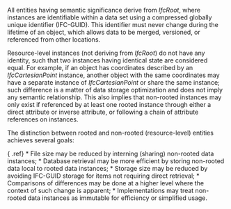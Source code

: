 All entities having semantic significance derive from _IfcRoot_, where instances are identifiable within a data set using a compressed globally unique identifier (IFC-GUID). This identifier must never change during the lifetime of an object, which allows data to be merged, versioned, or referenced from other locations.

Resource-level instances (not deriving from _IfcRoot_) do not have any identity, such that two instances having identical state are considered equal. For example, if an object has coordinates described by an _IfcCartesianPoint_ instance, another object with the same coordinates may have a separate instance of _IfcCartesianPoint_ or share the same instance; such difference is a matter of data storage optimization and does not imply any semantic relationship. This also implies that non-rooted instances may only exist if referenced by at least one rooted instance through either a direct attribute or inverse attribute, or following a chain of attribute references on instances.

The distinction between rooted and non-rooted (resource-level) entities achieves several goals:

{ .ref}
\* File size may be reduced by interning (sharing) non-rooted data instances; 
\* Database retrieval may be more efficient by storing non-rooted data local to rooted data instances; 
\* Storage size may be reduced by avoiding IFC-GUID storage for items not requiring direct retrieval; 
\* Comparisons of differences may be done at a higher level where the context of such change is apparent; 
\* Implementations may treat non-rooted data instances as immutable for efficiency or simplified usage.
